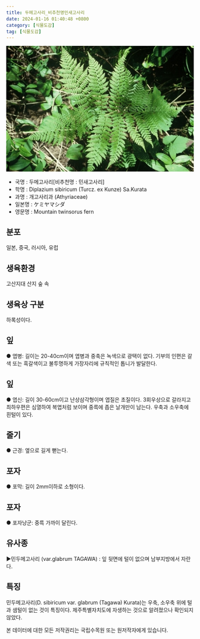 ```yaml
---
title: 두메고사리_비추천명민새고사리
date: 2024-01-16 01:40:48 +0800
category: [식물도감]
tag: [식물도감]
---
```




![두메고사리[비추천명 : 민새고사리]](/assets/img/fileUpload/plants/basic/Aspleniaceae/Diplazium/4004/1_th2.JPG)
- 국명 : 두메고사리[비추천명 : 민새고사리]
- 학명 : Diplazium sibiricum (Turcz. ex Kunze) Sa.Kurata
- 과명 : 개고사리과 (Athyriaceae)
- 일본명 : ケミヤマシダ
- 영문명 : Mountain twinsorus fern


## 분포
일본, 중국, 러시아, 유럽
## 생육환경
고산지대 산지 숲 속
## 생육상 구분
하록성이다. 
## 잎
● 엽병: 길이는 20-40cm이며 엽병과 중축은 녹색으로 광택이 없다. 기부의 인편은 갈색 또는 흑갈색이고 불투명하게 가장자리에 규칙적인 톱니가 발달한다. 
## 잎
● 엽신: 길이 30-60cm이고 난상삼각형이며 엽질은 초질이다. 3회우상으로 갈라지고 최하우편은 심열하여 복엽처럼 보이며 중륵에 좁은 날개만이 남는다. 우축과 소우축에 흰털이 있다. 
## 줄기
● 근경: 옆으로 길게 뻗는다. 
## 포자
● 포막: 길이 2mm이하로 소형이다. 
## 포자
● 포자낭군: 중륵 가까이 달린다. 
## 유사종
▶민두메고사리 (var.glabrum TAGAWA) : 잎 뒷면에 털이 없으며 남부지방에서 자란다.
## 특징
민두메고사리(D. sibiricum var. glabrum (Tagawa) Kurata)는 우축, 소우축 위에 털과 샘털이 없는 것이 특징이다. 제주특별자치도에 자생하는 것으로 알려졌으나 확인되지 않았다.






본 데이터에 대한 모든 저작권리는 국립수목원 또는 원저작자에게 있습니다.
